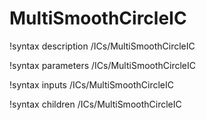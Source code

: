 <!-- MOOSE Documentation Stub: Remove this when content is added. -->

# MultiSmoothCircleIC
!syntax description /ICs/MultiSmoothCircleIC

!syntax parameters /ICs/MultiSmoothCircleIC

!syntax inputs /ICs/MultiSmoothCircleIC

!syntax children /ICs/MultiSmoothCircleIC
